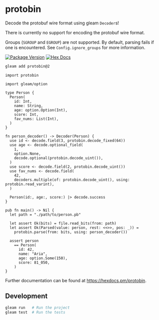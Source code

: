 # protobin

Decode the protobuf wire format using gleam `Decoder`s!

There is currently no support for encoding the protobuf wire format.

Groups (`SGROUP` and `EGROUP`) are not supported. By default, parsing fails if
one is encountered. See `Config.ignore_groups` for more information.

[![Package Version](https://img.shields.io/hexpm/v/protobin)](https://hex.pm/packages/protobin)
[![Hex Docs](https://img.shields.io/badge/hex-docs-ffaff3)](https://hexdocs.pm/protobin/)


```sh
gleam add protobin@2
```

```gleam
import protobin

import gleam/option

type Person {
  Person(
    id: Int,
    name: String,
    age: option.Option(Int),
    score: Int,
    fav_nums: List(Int),
  )
}

fn person_decoder() -> Decoder(Person) {
  use id <- decode.field(3, protobin.decode_fixed(64))
  use age <- decode.optional_field(
    1,
    option.None,
    decode.optional(protobin.decode_uint()),
  )
  use score <- decode.field(2, protobin.decode_uint())
  use fav_nums <- decode.field(
    42,
    decoders.multiple(of: protobin.decode_uint(), using: protobin.read_varint),
  )

  Person(id:, age:, score:) |> decode.success
}

pub fn main() -> Nil {
  let path = "./path/to/person.pb"

  let assert Ok(bits) = file.read_bits(from: path)
  let assert Ok(Parsed(value: person, rest: <<>>, pos: _)) =
    protobin.parse(from: bits, using: person_decoder())

  assert person
    == Person(
      id: 42,
      name: "Aria",
      age: option.Some(150),
      score: 81_050,
    )
}
```

Further documentation can be found at <https://hexdocs.pm/protobin>.

## Development

```sh
gleam run   # Run the project
gleam test  # Run the tests
```
